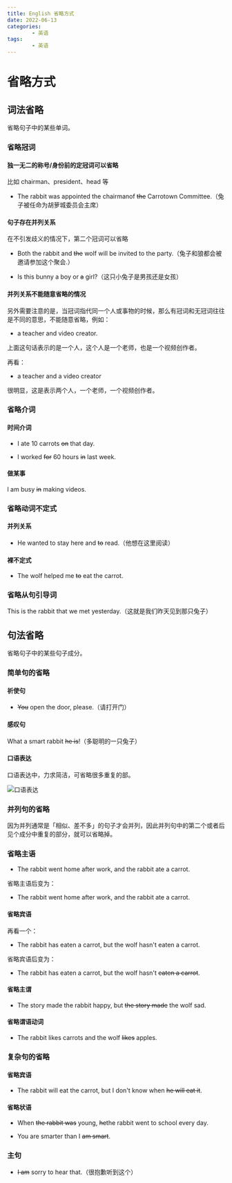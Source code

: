 ```yaml
---
title: English 省略方式
date: 2022-06-13
categories:
        - 英语
tags:
        - 英语
---
```


# 省略方式

## 词法省略

省略句子中的某些单词。

### 省略冠词

#### 独一无二的称号/身份前的定冠词可以省略

比如 chairman、president、head 等

- The rabbit was appointed the chairmanof ~~the~~ Carrotown Committee.（兔子被任命为胡萝城委员会主席）

#### 句子存在并列关系

在不引发歧义的情况下，第二个冠词可以省略

- Both the rabbit and ~~the~~ wolf will be invited to the party.（兔子和狼都会被邀请参加这个聚会.）

- Is this bunny a boy or ~~a~~ girl?（这只小兔子是男孩还是女孩）

#### 并列关系不能随意省略的情况

另外需要注意的是，当冠词指代同一个人或事物的时候，那么有冠词和无冠词往往是不同的意思，不能随意省略，例如：

- a teacher and video creator.

上面这句话表示的是一个人，这个人是一个老师，也是一个视频创作者。

再看：

- a teacher and a video creator

很明显，这是表示两个人，一个老师，一个视频创作者。

### 省略介词

#### 时间介词

- I ate 10 carrots ~~on~~ that day.

- l worked ~~for~~ 60 hours ~~in~~ last week.

#### 做某事

l am busy ~~in~~ making videos.

### 省略动词不定式

#### 并列关系

- He wanted to stay here and ~~to~~ read.（他想在这里阅读）

#### 裸不定式

- The wolf helped me ~~to~~ eat the carrot.

### 省略从句引导词

This is the rabbit that we met yesterday.（这就是我们昨天见到那只兔子）

## 句法省略

省略句子中的某些句子成分。

### 简单句的省略

#### 祈使句

- ~~You~~ open the door, please.（请打开门）

#### 感叹句

What a smart rabbit ~~he is~~!（多聪明的一只兔子）

#### 口语表达

口语表达中，力求简洁，可省略很多重复的部。

![口语表达](https://gallery.yxzi.xyz/galleries/2022/09/10/%E5%8F%A3%E8%AF%AD%E8%A1%A8%E8%BE%BE.png)

### 并列句的省略

因为并列通常是「相似、差不多」的句子才会并列，因此并列句中的第二个或者后见个成分中重复的部分，就可以省略掉。

### 省略主语

- The rabbit went home after work, and the rabbit ate a carrot.

省略主语后变为：

- The rabbit went home after work, and the rabbit ate a carrot.

#### 省略宾语

再看一个：

- The rabbit has eaten a carrot, but the wolf hasn't eaten a carrot.

省略宾语后变为：

- The rabbit has eaten a carrot, but the wolf hasn't ~~eaten a carrot~~.

#### 省略主谓

- The story made the rabbit happy, but ~~the story made~~ the wolf sad.

#### 省略谓语动词

- The rabbit likes carrots and the wolf ~~likes~~ apples.

### 复杂句的省略

#### 省略宾语

- The rabbit will eat the carrot, but I don't know when ~~he will eat it~~.

#### 省略状语

- When ~~the rabbit was~~ young, ~~he~~the rabbit went to school every day.

- You are smarter than I ~~am smart~~.

### 主句

- ~~I am~~ sorry to hear that.（很抱歉听到这个）
